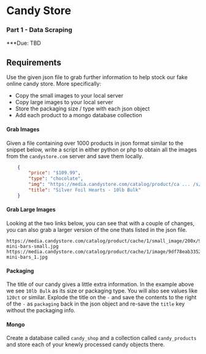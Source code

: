 Candy Store
===========

### Part 1 - Data Scraping
***Due: TBD

## Requirements

Use the given json file to grab further information to help stock our fake online candy store. More specifically:
- Copy the small images to your local server
- Copy large images to your local server
- Store the packaging size / type with each json object
- Add each product to a mongo database collection

#### Grab Images
Given a file containing over 1000 products in json format similar to the snippet below, write a script in either python or php to obtain all the images from the `candystore.com` server and save them locally.  

```json
    {
        "price": "$109.99",
        "type": "chocolate",
        "img": "https://media.candystore.com/catalog/product/ca ... /s/i/silver-chocolate-foil-hearts-bulk_1.jpg",
        "title": "Silver Foil Hearts - 10lb Bulk"
    }
```

#### Grab Large Images

Looking at the two links below, you can see that with a couple of changes, you can also grab a larger version of the one thats listed in the json file. 

```
https://media.candystore.com/catalog/product/cache/1/small_image/200x/9df78eab33525d08d6e5fb8d27136e95/h/e/hershey-mini-bars-small.jpg
https://media.candystore.com/catalog/product/cache/1/image/9df78eab33525d08d6e5fb8d27136e95/h/e/hershey-mini-bars_1.jpg
```

#### Packaging

The title of our candy gives a little extra information. In the example above we see `10lb Bulk` as its size or packaging type. You will also see values like `120ct` or similar. Explode the title on the `-` and save the contents to the right of the `-` as `packaging` back in the json object and re-save the `title` key without the packaging info.

#### Mongo

Create a database called `candy_shop` and a collection called `candy_products` and store each of your knewly processed candy objects there.
